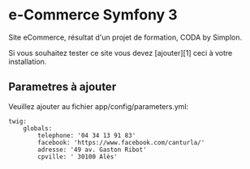 e-Commerce Symfony 3
========================

Site eCommerce, résultat d'un projet de formation, CODA by Simplon.

Si vous souhaitez tester ce site vous devez [ajouter][1] ceci à votre installation.

Parametres à ajouter
--------------

Veuillez ajouter au fichier app/config/parameters.yml:


```
twig:
    globals:
        telephone: '04 34 13 91 83'
        facebook: 'https://www.facebook.com/canturla/'
        adresse: '49 av. Gaston Ribot'
        cpville: ' 30100 Alès'
```
